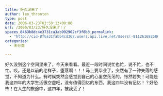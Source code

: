 ```yaml
---
title: 好久没来了！
author: leo_thronton
type: post
date: 2006-03-23T03:50:13+00:00
url: /2006/03/23/好久没来了！/
spaces_8463b8dc4e3731ca3ab992902cf3f8b8_permalink:
  - "http://cid-8f6a31fabb4cd362.users.api.live.net/Users(-8112616825800567966)/Blogs('8F6A31FABB4CD362!102')/Entries('8F6A31FABB4CD362!296')?authkey=yuBuArwciRo%24"
categories:
  - 未分类

---
```

<div id="msgcns!8F6A31FABB4CD362!296" class="bvMsg">
  <div>
    好久没到这个空间里来了，今天来看看。最近一段时间说忙也忙，说不忙，也不忙。哎，还是以前的老样子，堕落啊！！！马上要毕业了，突然有了一钟失落的感觉，不知道为什么。有时候突然会感觉到自己的心里空荡荡的。怅然若失！可能是我这四年的大学生活很空虚吧，没有值得回忆的东西。我这四年没有记忆！？好恐怖！在人生的旅途中，这四年，被我丢了！
  </div>
</div>